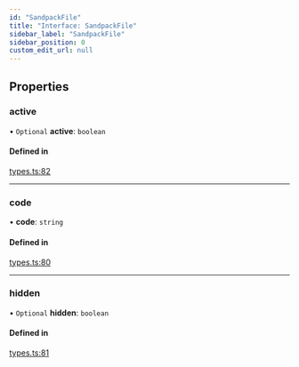 ```yaml
---
id: "SandpackFile"
title: "Interface: SandpackFile"
sidebar_label: "SandpackFile"
sidebar_position: 0
custom_edit_url: null
---
```


## Properties

### active

• `Optional` **active**: `boolean`

#### Defined in

[types.ts:82](https://github.com/codesandbox/sandpack/blob/9fab5d6/sandpack-react/src/types.ts#L82)

___

### code

• **code**: `string`

#### Defined in

[types.ts:80](https://github.com/codesandbox/sandpack/blob/9fab5d6/sandpack-react/src/types.ts#L80)

___

### hidden

• `Optional` **hidden**: `boolean`

#### Defined in

[types.ts:81](https://github.com/codesandbox/sandpack/blob/9fab5d6/sandpack-react/src/types.ts#L81)
